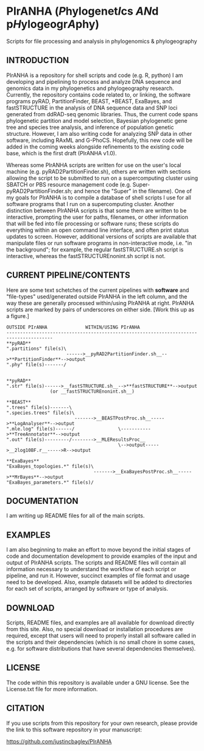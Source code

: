 #  PIrANHA (*P*hylogenet*I*cs *AN*d p*H*ylogeogr*A*phy)
Scripts for file processing and analysis in phylogenomics &amp; phylogeography

INTRODUCTION
-------

PIrANHA is a repository for shell scripts and code (e.g. R, python) I am developing and pipelining to process and analyze DNA sequence and genomics data in my phylogenetics and phylogeography research. Currently, the repository contains code related to, or linking, the software programs pyRAD, PartitionFinder, BEAST, *BEAST, ExaBayes, and fastSTRUCTURE in the analysis of DNA sequence data and SNP loci generated from ddRAD-seq genomic libraries. Thus, the current code spans phylogenetic partition and model selection, Bayesian phylogenetic gene tree and species tree analysis, and inference of population genetic structure. However, I am also writing code for analyzing SNP data in other software, including RAxML and G-PhoCS. Hopefully, this new code will be added in the coming weeks alongside refinements to the existing code base, which is the first draft (PIrANHA v1.0).

Whereas some PIrANHA scripts are written for use on the user's local machine (e.g. pyRAD2PartitionFinder.sh), others are written with sections allowing the script to be submitted to run on a supercomputing cluster using SBATCH or PBS resource management code (e.g. Super-pyRAD2PartitionFinder.sh; and hence the "Super" in the filename). One of my goals for PIrANHA is to compile a database of shell scripts I use for all software programs that I run on a supercomputing cluster. Another distinction between PIrANHA scripts is that some them are written to be interactive, prompting the user for paths, filenames, or other information that will be fed into file processing or software runs; these scripts do everything within an open command line interface, and often print status updates to screen. However, additional versions of scripts are available that manipulate files or run software programs in non-interactive mode, i.e. "in the background"; for example, the regular fastSTRUCTURE.sh script is interactive, whereas the fastSTRUCTUREnonint.sh script is not.

CURRENT PIPELINE/CONTENTS
-------
Here are some text schetches of the current pipelines with **software** and "file-types" used/generated outside PIrANHA in the left column, and the way these are generally processed within/using PIrANHA at right. PIrANHA scripts are marked by pairs of underscores on either side. [Work this up as a figure.]

````
OUTSIDE PIrANHA              WITHIN/USING PIrANHA
---------------------------------------------------------------------------------------
**pyRAD**                   
".partitions" file(s)\
                      ------>__pyRAD2PartitionFinder.sh__-->**PartitionFinder**-->output 
".phy" file(s)-------/


**pyRAD**                   
".str" file(s)------>__fastSTRUCTURE.sh__-->**fastSTRUCTURE**-->output 
                (or __fastSTRUCTUREnonint.sh__)

**BEAST**             
".trees" file(s)-------\
".species.trees" file(s)\
                         ------->__BEASTPostProc.sh__----->**LogAnalyser**-->output
".mle.log" file(s)------/                \----------->**TreeAnnotator**-->output
".out" file(s)---------/-------->__MLEResultsProc__
                                         \-->output----->__2log10BF.r__----->R-->output

**ExaBayes**
"ExaBayes_topologies.*" file(s)\
                                ------->__ExaBayesPostProc.sh__----->**MrBayes**-->output
"ExaBayes_parameters.*" file(s)/
````

DOCUMENTATION
-------

I am writing up README files for all of the main scripts.

EXAMPLES
-------

I am also beginning to make an effort to move beyond the initial stages of code and documentation development to provide examples of the input and output of PIrANHA scripts. The scripts and README files will contain all information necessary to understand the workflow of each script or pipeline, and run it. However, succinct examples of file format and usage need to be developed. Also, example datasets will be added to directories for each set of scripts, arranged by software or type of analysis.

DOWNLOAD
-------

Scripts, README files, and examples are all available for download directly from this site. Also, no special download or installation procedures are required, except that users will need to properly install all software called in the scripts and their dependencies (which is no small chore in some cases, e.g. for software distributions that have several dependencies themselves). 

LICENSE
-------

The code within this repository is available under a GNU license. See the License.txt file for more information.

CITATION
-------

If you use scripts from this repository for your own research, please provide the link to this software repository in your manuscript:

  https://github.com/justincbagley/PIrANHA
